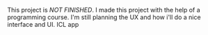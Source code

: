 This project is *NOT FINISHED*. I made this project with the help of a programming course.
I'm still planning the UX and how i'll do a nice interface and UI.
ICL app
